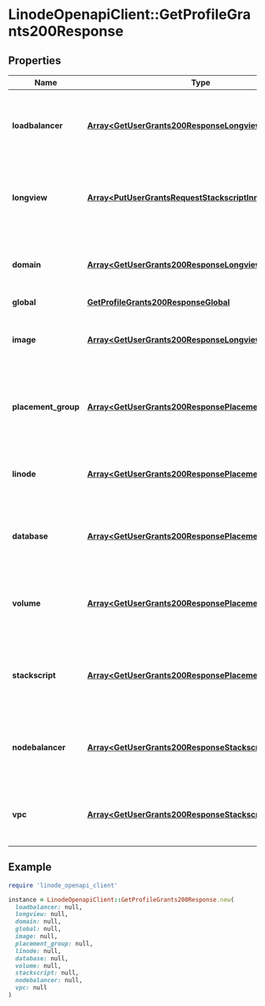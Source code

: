 # LinodeOpenapiClient::GetProfileGrants200Response

## Properties

| Name | Type | Description | Notes |
| ---- | ---- | ----------- | ----- |
| **loadbalancer** | [**Array&lt;GetUserGrants200ResponseLongviewInner&gt;**](GetUserGrants200ResponseLongviewInner.md) | The grants this User has for each Cloud Load Balancer that is owned by this Account. | [optional] |
| **longview** | [**Array&lt;PutUserGrantsRequestStackscriptInner&gt;**](PutUserGrantsRequestStackscriptInner.md) | The grants this User has for each Longview Client that is owned by this Account. | [optional] |
| **domain** | [**Array&lt;GetUserGrants200ResponseLongviewInner&gt;**](GetUserGrants200ResponseLongviewInner.md) | The grants this User has for each Domain that is owned by this Account. | [optional] |
| **global** | [**GetProfileGrants200ResponseGlobal**](GetProfileGrants200ResponseGlobal.md) |  | [optional] |
| **image** | [**Array&lt;GetUserGrants200ResponseLongviewInner&gt;**](GetUserGrants200ResponseLongviewInner.md) | The grants this User has for each Image that is owned by this Account. | [optional] |
| **placement_group** | [**Array&lt;GetUserGrants200ResponsePlacementGroupInner&gt;**](GetUserGrants200ResponsePlacementGroupInner.md) | The grants this User has for each Placement Group that is owned by this Account. | [optional] |
| **linode** | [**Array&lt;GetUserGrants200ResponsePlacementGroupInner&gt;**](GetUserGrants200ResponsePlacementGroupInner.md) | The grants this User has for each Linode that is owned by this Account. | [optional] |
| **database** | [**Array&lt;GetUserGrants200ResponsePlacementGroupInner&gt;**](GetUserGrants200ResponsePlacementGroupInner.md) | The grants this User has for each Database that is owned by this Account. | [optional] |
| **volume** | [**Array&lt;GetUserGrants200ResponsePlacementGroupInner&gt;**](GetUserGrants200ResponsePlacementGroupInner.md) | The grants this User has for each Block Storage Volume that is owned by this Account. | [optional] |
| **stackscript** | [**Array&lt;GetUserGrants200ResponsePlacementGroupInner&gt;**](GetUserGrants200ResponsePlacementGroupInner.md) | The grants this User has for each StackScript that is owned by this Account. | [optional] |
| **nodebalancer** | [**Array&lt;GetUserGrants200ResponseStackscriptInner&gt;**](GetUserGrants200ResponseStackscriptInner.md) | The grants this User has for each NodeBalancer that is owned by this Account. | [optional] |
| **vpc** | [**Array&lt;GetUserGrants200ResponseStackscriptInner&gt;**](GetUserGrants200ResponseStackscriptInner.md) | The grants this User has for each VPC that is owned by this Account. | [optional] |

## Example

```ruby
require 'linode_openapi_client'

instance = LinodeOpenapiClient::GetProfileGrants200Response.new(
  loadbalancer: null,
  longview: null,
  domain: null,
  global: null,
  image: null,
  placement_group: null,
  linode: null,
  database: null,
  volume: null,
  stackscript: null,
  nodebalancer: null,
  vpc: null
)
```

